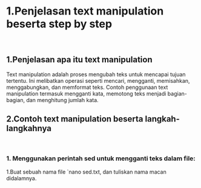# 1.Penjelasan text manipulation beserta step by step
<br/>

## 1.Penjelasan apa itu text manipulation
Text manipulation adalah proses mengubah teks untuk mencapai tujuan tertentu. Ini melibatkan operasi seperti mencari, mengganti, memisahkan, menggabungkan, dan memformat teks. Contoh penggunaan text manipulation termasuk mengganti kata, memotong teks menjadi bagian-bagian, dan menghitung jumlah kata.

## 2.Contoh text manipulation beserta langkah-langkahnya
<br/>

### 1. Menggunakan perintah sed untuk mengganti teks dalam file:
1.Buat sebuah nama file `nano sed.txt, dan tuliskan nama macan didalamnya.

